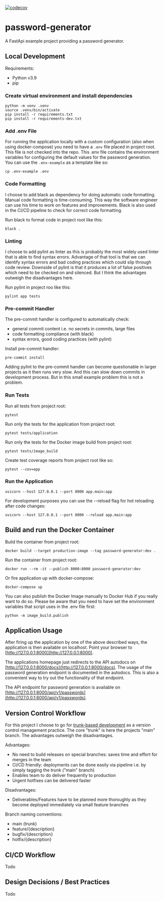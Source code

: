 [![codecov](https://codecov.io/gh/max-pfeiffer/password-generator/branch/main/graph/badge.svg?token=WQI2SJJLZN)](https://codecov.io/gh/max-pfeiffer/password-generator)
# password-generator
A FastApi example project providing a password generator.

## Local Development
Requirements:
* Python v3.9
* pip

### Create virtual environment and install dependencies
```shell
python -m venv .venv
source .venv/bin/activate
pip install -r requirements.txt
pip install -r requirements-dev.txt
```

### Add .env File
For running the application locally with a custom configuration (also when using
docker-compose) you need to have a ```.env``` file placed in project root.
This file is not checked into the repo.
This .env file contains the environment variables for configuring the default
values for the password generation.
You can use the ```.env-example``` as a template like so:
```shell
cp .env-example .env
```

### Code Formatting
I choose to add black as dependency for doing automatic code formatting.
Manual code formatting is time-consuming. This way the software engineer can
use his time to work on features and improvements.
Black is also used in the CI/CD pipeline to check for correct code formatting.

Run black to format code in project root like this:
```shell
black .
```

### Linting
I choose to add pylint as linter as this is probably the most widely used
linter that is able to find syntax errors. Advantage of that tool is that we
can identify syntax errors and bad coding practices which could slip through
code review. Downside of pylint is that it produces a lot of false positives
which need to be checked on and silenced. But I think the advantages outweigh
the disadvantages here.

Run pylint in project roo like this:
```shell
pylint app tests
```

### Pre-commit Handler
The pre-commit handler is configured to automatically check:
* general commit content i.e. no secrets in commits, large files 
* code formatting compliance (with black)
* syntax errors, good coding practices (with pylint)

Install pre-commit handler:
```shell
pre-commit install
```

Adding pylint to the pre-commit handler can become questionable in larger
projects as it then runs very slow. And this can slow down commits in
development process. But in this small example problem this is not a problem.

### Run Tests
Run all tests from project root:
```shell
pytest
```
Run only the tests for the application from project root:
```shell
pytest tests/application
```
Run only the tests for the Docker image build from project root:
```shell
pytest tests/image_build
```
Create test coverage reports from project root like so:
```shell
pytest --cov=app
```

### Run the Application
```shell
uvicorn --host 127.0.0.1 --port 8000 app.main:app
```
For development purposes you can use the --reload flag for hot reloading after
code changes:
```shell
uvicorn --host 127.0.0.1 --port 8000 --reload app.main:app
```

## Build and run the Docker Container
Build the container from project root:
```shell
docker build --target production-image --tag password-generator:dev .
```
Run the container from project root:
```shell
docker run --rm -it --publish 8000:8000 password-generator:dev
```
Or fire application up with docker-compose:
```shell
docker-compose up
```
You can also publish the Docker Image manually to Docker Hub if you really
want to do so. Please be aware that you need to have set the environment
variables that script uses in the .env file first: 
```shell
python -m image_build.publish
```

## Application Usage
After firing up the application by one of the above described ways, the
application is then available on localhost. Point your browser to
[http://127.0.0.1:8000](http://127.0.0.1:8000).

The applications homepage just redirects to the API autodocs on
[http://127.0.0.1:8000/docs](http://127.0.0.1:8000/docs). The usage of the
password generation endpoint is documented in the autodocs. This is also a
convenient way to try out the functionality of that endpoint.

The API endpoint for password generation is available on
[http://127.0.0.1:8000/api/v1/passwords](http://127.0.0.1:8000/api/v1/passwords).

## Version Control Workflow
For this project I choose to go for [trunk-based development](https://trunkbaseddevelopment.com/)
as a version control management practice. The core "trunk" is here the
projects "main" branch. The advantages outweigh the disadvantages.

Advantages:
* No need to build releases on special branches: saves time and effort for merges in the team
* CI/CD friendly: deployments can be done easily via pipeline i.e. by simply tagging the trunk ("main" branch)
* Enables team to do deliver frequently to production
* Urgent hotfixes can be delivered faster

Disadvantages:
* Deliverables/Features have to be planned more thoroughly as they become deployed immediately via small feature branches

Branch naming conventions:
* main (trunk)
* feature/{description}
* bugfix/{description}
* hotfix/{description}

## CI/CD Workflow

Todo

## Design Decisions / Best Practices 

Todo
